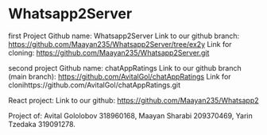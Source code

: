 # Whatsapp2Server

first Project Github name: Whatsapp2Server
Link to our github branch: https://github.com/Maayan235/Whatsapp2Server/tree/ex2y
Link for cloning: https://github.com/Maayan235/Whatsapp2Server.git

second project Github name: chatAppRatings
Link to our github branch (main branch): https://github.com/AvitalGol/chatAppRatings
Link for clonihttps://github.com/AvitalGol/chatAppRatings.git

React project:
Link to our github: https://github.com/Maayan235/Whatsapp2

Project of:
Avital Gololobov 318960168,
Maayan Sharabi 209370469,
Yarin Tzedaka 319091278.
